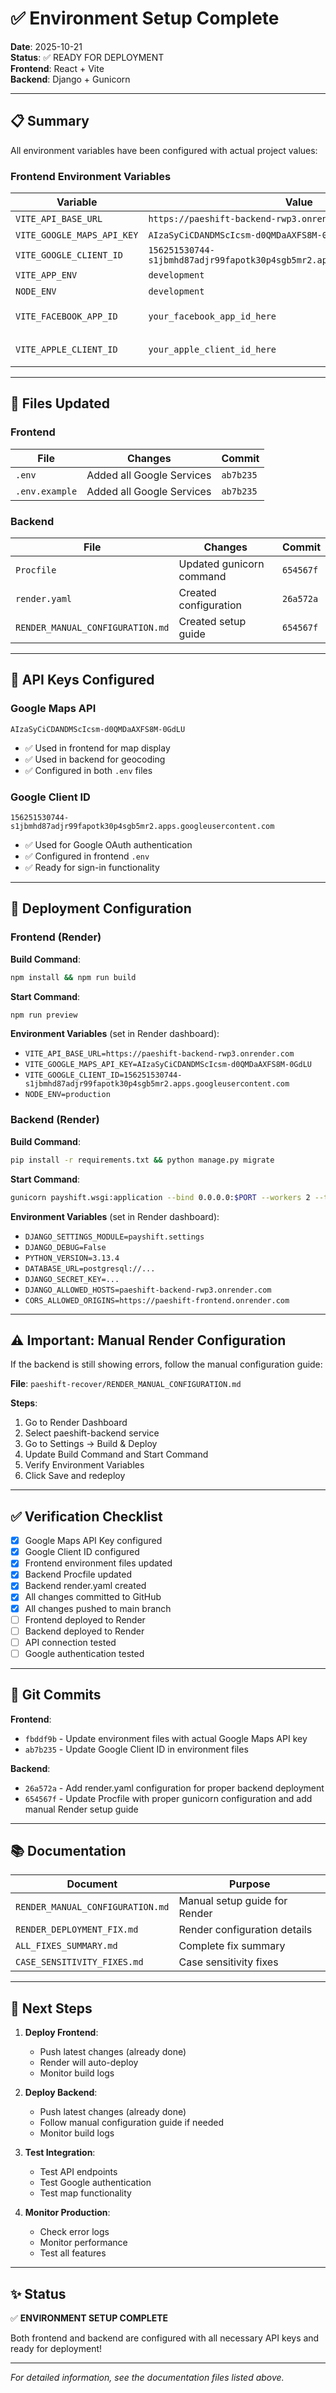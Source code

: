 # ✅ Environment Setup Complete

**Date**: 2025-10-21  
**Status**: ✅ READY FOR DEPLOYMENT  
**Frontend**: React + Vite  
**Backend**: Django + Gunicorn

---

## 📋 Summary

All environment variables have been configured with actual project values:

### **Frontend Environment Variables**

| Variable | Value | Status |
|----------|-------|--------|
| `VITE_API_BASE_URL` | `https://paeshift-backend-rwp3.onrender.com` | ✅ Set |
| `VITE_GOOGLE_MAPS_API_KEY` | `AIzaSyCiCDANDMScIcsm-d0QMDaAXFS8M-0GdLU` | ✅ Set |
| `VITE_GOOGLE_CLIENT_ID` | `156251530744-s1jbmhd87adjr99fapotk30p4sgb5mr2.apps.googleusercontent.com` | ✅ Set |
| `VITE_APP_ENV` | `development` | ✅ Set |
| `NODE_ENV` | `development` | ✅ Set |
| `VITE_FACEBOOK_APP_ID` | `your_facebook_app_id_here` | ⏳ Optional |
| `VITE_APPLE_CLIENT_ID` | `your_apple_client_id_here` | ⏳ Optional |

---

## 📁 Files Updated

### **Frontend**

| File | Changes | Commit |
|------|---------|--------|
| `.env` | Added all Google Services | `ab7b235` |
| `.env.example` | Added all Google Services | `ab7b235` |

### **Backend**

| File | Changes | Commit |
|------|---------|--------|
| `Procfile` | Updated gunicorn command | `654567f` |
| `render.yaml` | Created configuration | `26a572a` |
| `RENDER_MANUAL_CONFIGURATION.md` | Created setup guide | `654567f` |

---

## 🔑 API Keys Configured

### **Google Maps API**
```
AIzaSyCiCDANDMScIcsm-d0QMDaAXFS8M-0GdLU
```
- ✅ Used in frontend for map display
- ✅ Used in backend for geocoding
- ✅ Configured in both `.env` files

### **Google Client ID**
```
156251530744-s1jbmhd87adjr99fapotk30p4sgb5mr2.apps.googleusercontent.com
```
- ✅ Used for Google OAuth authentication
- ✅ Configured in frontend `.env`
- ✅ Ready for sign-in functionality

---

## 🚀 Deployment Configuration

### **Frontend (Render)**

**Build Command**:
```bash
npm install && npm run build
```

**Start Command**:
```bash
npm run preview
```

**Environment Variables** (set in Render dashboard):
- `VITE_API_BASE_URL=https://paeshift-backend-rwp3.onrender.com`
- `VITE_GOOGLE_MAPS_API_KEY=AIzaSyCiCDANDMScIcsm-d0QMDaAXFS8M-0GdLU`
- `VITE_GOOGLE_CLIENT_ID=156251530744-s1jbmhd87adjr99fapotk30p4sgb5mr2.apps.googleusercontent.com`
- `NODE_ENV=production`

### **Backend (Render)**

**Build Command**:
```bash
pip install -r requirements.txt && python manage.py migrate
```

**Start Command**:
```bash
gunicorn payshift.wsgi:application --bind 0.0.0.0:$PORT --workers 2 --timeout 60
```

**Environment Variables** (set in Render dashboard):
- `DJANGO_SETTINGS_MODULE=payshift.settings`
- `DJANGO_DEBUG=False`
- `PYTHON_VERSION=3.13.4`
- `DATABASE_URL=postgresql://...`
- `DJANGO_SECRET_KEY=...`
- `DJANGO_ALLOWED_HOSTS=paeshift-backend-rwp3.onrender.com`
- `CORS_ALLOWED_ORIGINS=https://paeshift-frontend.onrender.com`

---

## ⚠️ Important: Manual Render Configuration

If the backend is still showing errors, follow the manual configuration guide:

**File**: `paeshift-recover/RENDER_MANUAL_CONFIGURATION.md`

**Steps**:
1. Go to Render Dashboard
2. Select paeshift-backend service
3. Go to Settings → Build & Deploy
4. Update Build Command and Start Command
5. Verify Environment Variables
6. Click Save and redeploy

---

## ✅ Verification Checklist

- [x] Google Maps API Key configured
- [x] Google Client ID configured
- [x] Frontend environment files updated
- [x] Backend Procfile updated
- [x] Backend render.yaml created
- [x] All changes committed to GitHub
- [x] All changes pushed to main branch
- [ ] Frontend deployed to Render
- [ ] Backend deployed to Render
- [ ] API connection tested
- [ ] Google authentication tested

---

## 🔗 Git Commits

**Frontend**:
- `fbddf9b` - Update environment files with actual Google Maps API key
- `ab7b235` - Update Google Client ID in environment files

**Backend**:
- `26a572a` - Add render.yaml configuration for proper backend deployment
- `654567f` - Update Procfile with proper gunicorn configuration and add manual Render setup guide

---

## 📚 Documentation

| Document | Purpose |
|----------|---------|
| `RENDER_MANUAL_CONFIGURATION.md` | Manual setup guide for Render |
| `RENDER_DEPLOYMENT_FIX.md` | Render configuration details |
| `ALL_FIXES_SUMMARY.md` | Complete fix summary |
| `CASE_SENSITIVITY_FIXES.md` | Case sensitivity fixes |

---

## 🎯 Next Steps

1. **Deploy Frontend**:
   - Push latest changes (already done)
   - Render will auto-deploy
   - Monitor build logs

2. **Deploy Backend**:
   - Push latest changes (already done)
   - Follow manual configuration guide if needed
   - Monitor build logs

3. **Test Integration**:
   - Test API endpoints
   - Test Google authentication
   - Test map functionality

4. **Monitor Production**:
   - Check error logs
   - Monitor performance
   - Test all features

---

## ✨ Status

✅ **ENVIRONMENT SETUP COMPLETE**

Both frontend and backend are configured with all necessary API keys and ready for deployment!

---

*For detailed information, see the documentation files listed above.*

